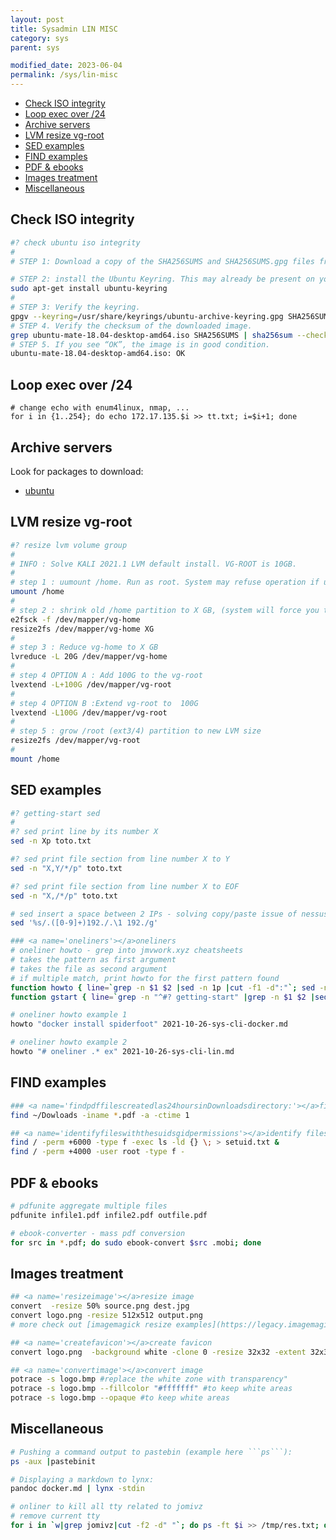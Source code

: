 ```yaml
---
layout: post
title: Sysadmin LIN MISC
category: sys
parent: sys

modified_date: 2023-06-04
permalink: /sys/lin-misc
---
```

<!-- vscode-markdown-toc -->
* [Check ISO integrity](#CheckISOintegrity)
* [Loop exec over /24](#Loopexecover24)
* [Archive servers](#Archiveservers)
* [LVM resize vg-root](#LVMresizevg-root)
* [SED examples](#SEDexamples)
* [FIND examples](#FINDexamples)
* [PDF & ebooks](#PDFebooks)
* [Images treatment](#Imagestreatment)
* [Miscellaneous](#Miscellaneous)

<!-- vscode-markdown-toc-config
	numbering=false
	autoSave=true
	/vscode-markdown-toc-config -->
<!-- /vscode-markdown-toc -->


## <a name='CheckISOintegrity'></a>Check ISO integrity

```sh
#? check ubuntu iso integrity
#
# STEP 1: Download a copy of the SHA256SUMS and SHA256SUMS.gpg files from Canonical’s CD Images server for that particular version.

# STEP 2: install the Ubuntu Keyring. This may already be present on your system.
sudo apt-get install ubuntu-keyring
#
# STEP 3: Verify the keyring.
gpgv --keyring=/usr/share/keyrings/ubuntu-archive-keyring.gpg SHA256SUMS.gpg SHA256SUMS
# STEP 4. Verify the checksum of the downloaded image.
grep ubuntu-mate-18.04-desktop-amd64.iso SHA256SUMS | sha256sum --check
# STEP 5. If you see “OK”, the image is in good condition.
ubuntu-mate-18.04-desktop-amd64.iso: OK

```

## <a name='Loopexecover24'></a>Loop exec over /24
```
# change echo with enum4linux, nmap, ... 
for i in {1..254}; do echo 172.17.135.$i >> tt.txt; i=$i+1; done
```

## <a name='Archiveservers'></a>Archive servers

Look for packages to download:
- [ubuntu](https://fr.archive.ubuntu.com/ubuntu/pool/universe/)


## <a name='LVMresizevg-root'></a>LVM resize vg-root
```sh
#? resize lvm volume group
#
# INFO : Solve KALI 2021.1 LVM default install. VG-ROOT is 10GB. 
# 
# step 1 : uumount /home. Run as root. System may refuse operation if users logged on or services running from /home.
umount /home
#
# step 2 : shrink old /home partition to X GB, (system will force you to check filesystem for errors by running e2fsck)
e2fsck -f /dev/mapper/vg-home
resize2fs /dev/mapper/vg-home XG
#
# step 3 : Reduce vg-home to X GB
lvreduce -L 20G /dev/mapper/vg-home
#
# step 4 OPTION A : Add 100G to the vg-root
lvextend -L+100G /dev/mapper/vg-root
#
# step 4 OPTION B :Extend vg-root to  100G
lvextend -L100G /dev/mapper/vg-root
#
# step 5 : grow /root (ext3/4) partition to new LVM size
resize2fs /dev/mapper/vg-root
#
mount /home

```
## <a name='SEDexamples'></a>SED examples
```sh
#? getting-start sed
#
#? sed print line by its number X
sed -n Xp toto.txt

#? sed print file section from line number X to Y
sed -n "X,Y/*/p" toto.txt

#? sed print file section from line number X to EOF
sed -n "X,/*/p" toto.txt

# sed insert a space between 2 IPs - solving copy/paste issue of nessus reports
sed '%s/.([0-9]+)192./.\1 192./g' 

### <a name='oneliners'></a>oneliners
# oneliner howto - grep into jmvwork.xyz cheatsheets
# takes the pattern as first argument
# takes the file as second argument
# if multiple match, print howto for the first pattern found
function howto { line=`grep -n $1 $2 |sed -n 1p |cut -f1 -d":"`; sed -n "${line},/.?/p" $2 |awk '$0 ~/^#$/ { exit; } $0 { print;}'; } 
function gstart { line=`grep -n "^#? getting-start" |grep -n $1 $2 |sed -n 1p |cut -f1 -d":"`; sed -n "${line},/.?/p" $2 |awk '$0 ~/^```.*$/ { exit; } $0 { print;}'; } 

# oneliner howto example 1
howto "docker install spiderfoot" 2021-10-26-sys-cli-docker.md

# oneliner howto example 2
howto "# oneliner .* ex" 2021-10-26-sys-cli-lin.md

```
## <a name='FINDexamples'></a>FIND examples
```sh
### <a name='findpdffilescreatedlas24hoursinDownloadsdirectory:'></a>find pdf files created las 24 hours in Downloads directory:
find ~/Dowloads -iname *.pdf -a -ctime 1

## <a name='identifyfileswiththesuidsgidpermissions'></a>identify files with the suid, sgid permissions
find / -perm +6000 -type f -exec ls -ld {} \; > setuid.txt &
find / -perm +4000 -user root -type f -

```

## <a name='PDFebooks'></a>PDF & ebooks
```sh
# pdfunite aggregate multiple files
pdfunite infile1.pdf infile2.pdf outfile.pdf

# ebook-converter - mass pdf conversion
for src in *.pdf; do sudo ebook-convert $src .mobi; done

```
## <a name='Imagestreatment'></a>Images treatment 
```sh
## <a name='resizeimage'></a>resize image 
convert  -resize 50% source.png dest.jpg
convert logo.png -resize 512x512 output.png
# more check out [imagemagick resize examples](https://legacy.imagemagick.org/Usage/resize/).

## <a name='createfavicon'></a>create favicon
convert logo.png  -background white -clone 0 -resize 32x32 -extent 32x32  -delete 0 -alpha off -colors 256 favicon.ico

## <a name='convertimage'></a>convert image
potrace -s logo.bmp #replace the white zone with transparency"
potrace -s logo.bmp --fillcolor "#fffffff" #to keep white areas
potrace -s logo.bmp --opaque #to keep white areas

```
## <a name='Miscellaneous'></a>Miscellaneous
```sh
# Pushing a command output to pastebin (example here ```ps```):
ps -aux |pastebinit

# Displaying a markdown to lynx: 
pandoc docker.md | lynx -stdin

# onliner to kill all tty related to jomivz
# remove current tty 
for i in `w|grep jomivz|cut -f2 -d" "`; do ps -ft $i >> /tmp/res.txt; done; sed '/UID.*$/d' /tmp/res.txt | cut -f2 -d" " | sort -u > /tmp/pids.txt; for j in `cat /tmp/pids.txt`; do kill -9 $j; done
```
